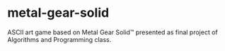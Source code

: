 # metal-gear-solid
ASCII art game based on Metal Gear Solid™ presented as final project of Algorithms and Programming class.
